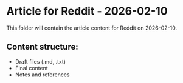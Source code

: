 # Article for Reddit - 2026-02-10

This folder will contain the article content for Reddit on 2026-02-10.

## Content structure:
- Draft files (.md, .txt)
- Final content
- Notes and references
